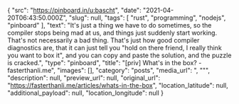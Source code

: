 {
  "src": "https://pinboard.in/u:bascht",
  "date": "2021-04-20T06:43:50.000Z",
  "slug": null,
  "tags": [
    "rust",
    "programming",
    "nodejs",
    "pinboard"
  ],
  "text": "It's just a thing we have to do sometimes, so the compiler stops being mad at us, and things just suddenly start working. That's not necessarily a bad thing. That's just how good compiler diagnostics are, that it can just tell you \"hold on there friend, I really think you want to box it\", and you can copy and paste the solution, and the puzzle is cracked.",
  "type": "pinboard",
  "title": "[priv] What's in the box? - fasterthanli.me",
  "images": [],
  "category": "posts",
  "media_url": ", \"\"",
  "description": null,
  "preview_url": null,
  "original_url": "https://fasterthanli.me/articles/whats-in-the-box",
  "location_latitude": null,
  "additional_payload": null,
  "location_longitude": null
}